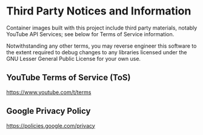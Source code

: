 # Third Party Notices and Information

Container images built with this project include third party materials, notably YouTube API Services; see below for Terms of Service information.

Notwithstanding any other terms, you may reverse engineer this software to the extent required to debug changes to any libraries licensed under the GNU Lesser General Public License for your own use.

## YouTube Terms of Service (ToS)

https://www.youtube.com/t/terms

## Google Privacy Policy

https://policies.google.com/privacy
